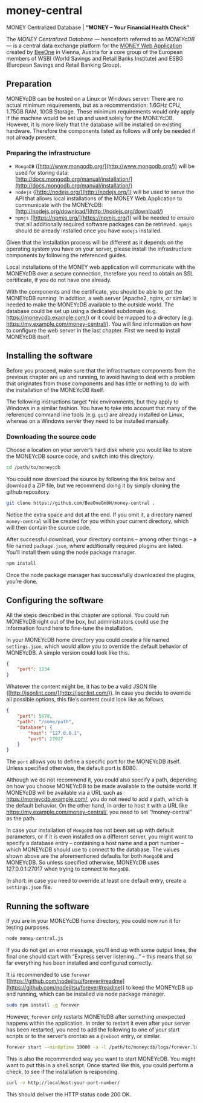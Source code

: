 money-central
=============

MONEY Centralized Database | __“MONEY – Your Financial Health Check”__

The _MONEY Centralized Database_ — henceforth referred to as _MONEYcDB_ — is a central data exchange platform for the [MONEY Web Application](https://github.com/BeeOneGmbH/money) created by [BeeOne](https://www.beeone.at/vcard/) in Vienna, Austria for a core group of the European members of WSBI (World Savings and Retail Banks Institute) and ESBG (European Savings and Retail Banking Group).


Preparation
-----------

MONEYcDB can be hosted on a Linux or Windows server. There are no actual minimum requirements, but as a recommendation: 1.6GHz CPU, 1.75GB RAM, 10GB Storage. These minimum requirements would only apply if the machine would be set up and used solely for the MONEYcDB. However, it is more likely that the database will be installed on existing hardware. Therefore the components listed as follows will only be needed if not already present.

### Preparing the infrastructure

* `MongoDB` ([http://www.mongodb.org/](http://www.mongodb.org/)) will be used for storing data:  
  [http://docs.mongodb.org/manual/installation/](http://docs.mongodb.org/manual/installation/)
* `nodejs` ([http://nodejs.org/](http://nodejs.org/)) will be used to serve the API that allows local installations of the MONEY Web Application to communicate with the MONEYcDB:  
  [http://nodejs.org/download/](http://nodejs.org/download/)
* `npmjs` ([https://npmjs.org/](https://npmjs.org/)) will be needed to ensure that all additionally required software packages can be retrieved. `npmjs` should be already installed once you have `nodejs` installed.

Given that the installation process will be different as it depends on the operating system you have on your server, please install the infrastructure components by following the referenced guides.

Local installations of the MONEY web application will communicate with the MONEYcDB over a secure connection, therefore you need to obtain an SSL certificate, if you do not have one already.

With the components and the certificate, you should be able to get the MONEYcDB running. In addition, a web server (Apache2, nginx, or similar) is needed to make the MONEYcDB available to the outside world. The database could be set up using a dedicated subdomain (e.g. https://moneycdb.example.com/) or it could be mapped to a directory (e.g. https://my.example.com/money-central/). You will find information on how to configure the web server in the last chapter. First we need to install MONEYcDB itself.


Installing the software
-----------------------

Before you proceed, make sure that the infrastructure components from the previous chapter are up and running, to avoid having to deal with a problem that originates from those components and has little or nothing to do with the installation of the MONEYcDB itself.

The following instructions target *nix environments, but they apply to Windows in a similar fashion. You have to take into account that many of the referenced command line tools (e.g. `git`) are already installed on Linux, whereas on a Windows server they need to be installed manually.

### Downloading the source code

Choose a location on your server’s hard disk where you would like to store the MONEYcDB source code, and switch into this directory.

```bash
cd /path/to/moneycdb
```

You could now download the source by following the link below and download a ZIP file, but we recommend doing it by simply cloning the github repository.

```bash
git clone https://github.com/BeeOneGmbH/money-central .
```

Notice the extra space and dot at the end. If you omit it, a directory named `money-central` will be created for you within your current directory, which will then contain the source code.

After successful download, your directory contains – among other things – a file named `package.json`, where additionally required plugins are listed. You’ll install them using the node package manager.

```bash
npm install
```

Once the node package manager has successfully downloaded the plugins, you’re done.


Configuring the software
------------------------

All the steps described in this chapter are optional. You could run MONEYcDB right out of the box, but administrators could use the information found here to fine-tune the installation.

In your MONEYcDB home directory you could create a file named `settings.json`, which would allow you to override the default behavior of MONEYcDB. A simple version could look like this.

```json
{
	"port": 1234
}
```

Whatever the content might be, it has to be a valid JSON file ([http://jsonlint.com/](http://jsonlint.com/)). In case you decide to override all possible options, this file’s content could look like as follows.

```json
{
	"port": 5678,
	"path": "/some/path",
	"database": {
		"host": "127.0.0.1",
		"port": 27017
	}
}
```

The `port` allows you to define a specific port for the MONEYcDB itself. Unless specified otherwise, the default port is 8080.

Although we do not recommend it, you could also specify a path, depending on how you choose MONEYcDB to be made available to the outside world. If MONEYcDB will be available via a URL such as https://moneycdb.example.com/, you do not need to add a path, which is the default behavior. On the other hand, in order to host it with a URL like https://my.example.com/money-central/, you need to set “/money-central” as the path.

In case your installation of `MongoDB` has not been set up with default parameters, or if it is even installed on a different server, you might want to specify a database entry – containing a host name and a port number – which MONEYcDB should use to connect to the database. The values shown above are the aforementioned defaults for both `MongoDB` and MONEYcDB. So unless specified otherwise, MONEYcDB uses 127.0.0.1:27017 when trying to connect to `MongoDB`.

In short: in case you need to override at least one default entry, create a `settings.json` file.


Running the software
--------------------

If you are in your MONEYcDB home directory, you could now run it for testing purposes.

```bash
node money-central.js
```

If you do not get an error message, you’ll end up with some output lines, the final one should start with “Express server listening…” – this means that so far everything has been installed and configured correctly.

It is recommended to use `forever` ([https://github.com/nodejitsu/forever#readme](https://github.com/nodejitsu/forever#readme)) to keep the MONEYcDB up and running, which can be installed via node package manager.

```bash
sudo npm install -g forever
```

However, `forever` only restarts MONEYcDB after something unexpected happens within the application. In order to restart it even after your server has been restarted, you need to add the following to one of your start scripts or to the server’s crontab as a `@reboot` entry, or similar.

```bash
forever start --minUptime 10000 -a -l /path/to/moneycdb/logs/forever.log -o /path/to/moneycdb/logs/out.log -e /path/to/moneycdb/logs/err.log /path/to/moneycdb/money-central.js
```

This is also the recommended way you want to start MONEYcDB. You might want to put this in a shell script. Once started like this, you could perform a check, to see if the installation is responding.

```bash
curl -v http://localhost:your-port-number/
```

This should deliver the HTTP status code 200 OK.

